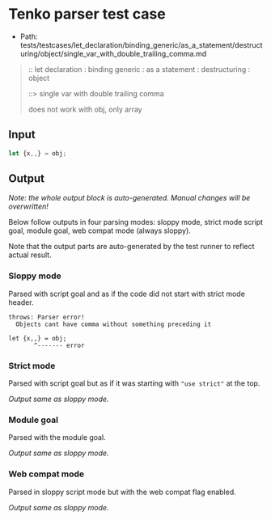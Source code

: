 # Tenko parser test case

- Path: tests/testcases/let_declaration/binding_generic/as_a_statement/destructuring/object/single_var_with_double_trailing_comma.md

> :: let declaration : binding generic : as a statement : destructuring : object
>
> ::> single var with double trailing comma
>
> does not work with obj, only array

## Input

`````js
let {x,,} = obj;
`````

## Output

_Note: the whole output block is auto-generated. Manual changes will be overwritten!_

Below follow outputs in four parsing modes: sloppy mode, strict mode script goal, module goal, web compat mode (always sloppy).

Note that the output parts are auto-generated by the test runner to reflect actual result.

### Sloppy mode

Parsed with script goal and as if the code did not start with strict mode header.

`````
throws: Parser error!
  Objects cant have comma without something preceding it

let {x,,} = obj;
       ^------- error
`````

### Strict mode

Parsed with script goal but as if it was starting with `"use strict"` at the top.

_Output same as sloppy mode._

### Module goal

Parsed with the module goal.

_Output same as sloppy mode._

### Web compat mode

Parsed in sloppy script mode but with the web compat flag enabled.

_Output same as sloppy mode._
